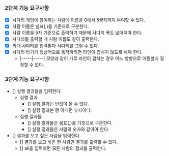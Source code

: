 ### 2단계 기능 요구사항
- [x] 사다리 게임에 참여하는 사람에 이름을 0에서 5글자까지 부여할 수 있다.
- [x] 사람 이름은 쉼표(,)를 기준으로 구분한다.
- [x] 사람 이름을 5자 기준으로 출력하기 때문에 사다리 폭도 넓어져야 한다.
- [x] 사다리를 출력할 때 사람 이름도 같이 출력한다.
- [x] 최대 사다리를 입력받아 사다리를 그릴 수 있다.
- [x] 사다리 타기가 정상적으로 동작하려면 라인이 겹치지 않도록 해야 한다.
    - |-----|-----| 모양과 같이 가로 라인이 겹치는 경우 어느 방향으로 이동할지 결정할 수 없다.

### 3단계 기능 요구사항
- [] 실행 결과들을 입력한다.
  - 실행 결과
    - [] 실행 결과는 빈값이 올 수 없다.
    - [] 실행 결과는 꽝 아니면 숫자이다.
  - 실행 결과들
    - [] 실행 결과들은 쉼표(,)를 기준으로 구분한다.
    - [] 실행 결과들은 사람의 숫자와 같아야 한다.
- [] 결과를 보고 싶은 사람을 입력한다.
  - [] 결과를 보고 싶은 한 사람만 결과를 출력할 수 있다.
  - [] all을 입력하면 모든 사람의 결과를 출력한다.